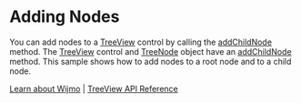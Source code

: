 Adding Nodes
============

You can add nodes to a [TreeView](https://www.grapecity.com/wijmo/api/classes/wijmo_nav.treeview.html) control by calling the [addChildNode](https://www.grapecity.com/wijmo/api/classes/wijmo_nav.treeview.html#addchildnode) method. The [TreeView](https://www.grapecity.com/wijmo/api/classes/wijmo_nav.treeview.html) control and [TreeNode](https://www.grapecity.com/wijmo/api/classes/wijmo_nav.treenode.html) object have an [addChildNode](https://www.grapecity.com/wijmo/api/classes/wijmo_nav.treeview.html#addchildnode) method. This sample shows how to add nodes to a root node and to a child node.

[Learn about Wijmo](https://www.grapecity.com/wijmo) | [TreeView API Reference](https://www.grapecity.com/wijmo/api/classes/wijmo_nav.treeview.html)